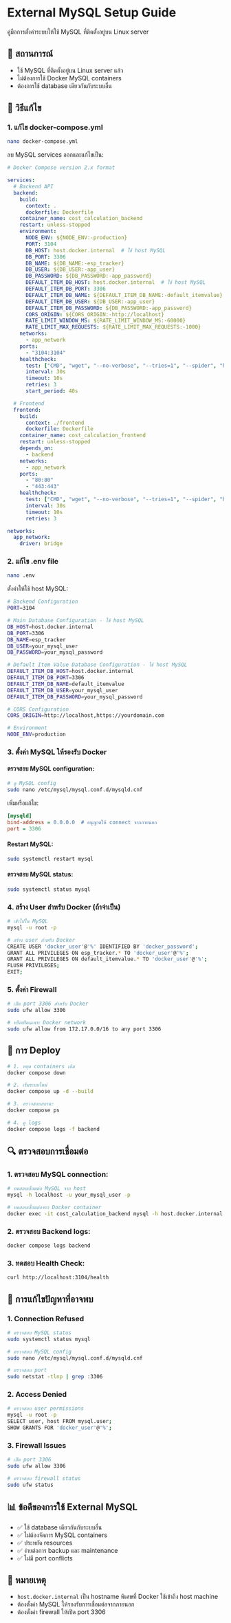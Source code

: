 # External MySQL Setup Guide

คู่มือการตั้งค่าระบบให้ใช้ MySQL ที่ติดตั้งอยู่บน Linux server

## 🎯 สถานการณ์

- ใช้ MySQL ที่ติดตั้งอยู่บน Linux server แล้ว
- ไม่ต้องการใช้ Docker MySQL containers
- ต้องการใช้ database เดียวกันกับระบบอื่น

## 🔧 วิธีแก้ไข

### 1. แก้ไข docker-compose.yml

```bash
nano docker-compose.yml
```

ลบ MySQL services ออกและแก้ไขเป็น:

```yaml
# Docker Compose version 2.x format

services:
  # Backend API
  backend:
    build:
      context: .
      dockerfile: Dockerfile
    container_name: cost_calculation_backend
    restart: unless-stopped
    environment:
      NODE_ENV: ${NODE_ENV:-production}
      PORT: 3104
      DB_HOST: host.docker.internal  # ใช้ host MySQL
      DB_PORT: 3306
      DB_NAME: ${DB_NAME:-esp_tracker}
      DB_USER: ${DB_USER:-app_user}
      DB_PASSWORD: ${DB_PASSWORD:-app_password}
      DEFAULT_ITEM_DB_HOST: host.docker.internal  # ใช้ host MySQL
      DEFAULT_ITEM_DB_PORT: 3306
      DEFAULT_ITEM_DB_NAME: ${DEFAULT_ITEM_DB_NAME:-default_itemvalue}
      DEFAULT_ITEM_DB_USER: ${DB_USER:-app_user}
      DEFAULT_ITEM_DB_PASSWORD: ${DB_PASSWORD:-app_password}
      CORS_ORIGIN: ${CORS_ORIGIN:-http://localhost}
      RATE_LIMIT_WINDOW_MS: ${RATE_LIMIT_WINDOW_MS:-60000}
      RATE_LIMIT_MAX_REQUESTS: ${RATE_LIMIT_MAX_REQUESTS:-1000}
    networks:
      - app_network
    ports:
      - "3104:3104"
    healthcheck:
      test: ["CMD", "wget", "--no-verbose", "--tries=1", "--spider", "http://localhost:3104/health"]
      interval: 30s
      timeout: 10s
      retries: 3
      start_period: 40s

  # Frontend
  frontend:
    build:
      context: ./frontend
      dockerfile: Dockerfile
    container_name: cost_calculation_frontend
    restart: unless-stopped
    depends_on:
      - backend
    networks:
      - app_network
    ports:
      - "80:80"
      - "443:443"
    healthcheck:
      test: ["CMD", "wget", "--no-verbose", "--tries=1", "--spider", "http://localhost:80/"]
      interval: 30s
      timeout: 10s
      retries: 3

networks:
  app_network:
    driver: bridge
```

### 2. แก้ไข .env file

```bash
nano .env
```

ตั้งค่าให้ใช้ host MySQL:

```bash
# Backend Configuration
PORT=3104

# Main Database Configuration - ใช้ host MySQL
DB_HOST=host.docker.internal
DB_PORT=3306
DB_NAME=esp_tracker
DB_USER=your_mysql_user
DB_PASSWORD=your_mysql_password

# Default Item Value Database Configuration - ใช้ host MySQL
DEFAULT_ITEM_DB_HOST=host.docker.internal
DEFAULT_ITEM_DB_PORT=3306
DEFAULT_ITEM_DB_NAME=default_itemvalue
DEFAULT_ITEM_DB_USER=your_mysql_user
DEFAULT_ITEM_DB_PASSWORD=your_mysql_password

# CORS Configuration
CORS_ORIGIN=http://localhost,https://yourdomain.com

# Environment
NODE_ENV=production
```

### 3. ตั้งค่า MySQL ให้รองรับ Docker

#### ตรวจสอบ MySQL configuration:

```bash
# ดู MySQL config
sudo nano /etc/mysql/mysql.conf.d/mysqld.cnf
```

เพิ่มหรือแก้ไข:

```ini
[mysqld]
bind-address = 0.0.0.0  # อนุญาตให้ connect จากภายนอก
port = 3306
```

#### Restart MySQL:

```bash
sudo systemctl restart mysql
```

#### ตรวจสอบ MySQL status:

```bash
sudo systemctl status mysql
```

### 4. สร้าง User สำหรับ Docker (ถ้าจำเป็น)

```bash
# เข้าไปใน MySQL
mysql -u root -p

# สร้าง user สำหรับ Docker
CREATE USER 'docker_user'@'%' IDENTIFIED BY 'docker_password';
GRANT ALL PRIVILEGES ON esp_tracker.* TO 'docker_user'@'%';
GRANT ALL PRIVILEGES ON default_itemvalue.* TO 'docker_user'@'%';
FLUSH PRIVILEGES;
EXIT;
```

### 5. ตั้งค่า Firewall

```bash
# เปิด port 3306 สำหรับ Docker
sudo ufw allow 3306

# หรือเปิดเฉพาะ Docker network
sudo ufw allow from 172.17.0.0/16 to any port 3306
```

## 🚀 การ Deploy

```bash
# 1. หยุด containers เดิม
docker compose down

# 2. เริ่มระบบใหม่
docker compose up -d --build

# 3. ตรวจสอบสถานะ
docker compose ps

# 4. ดู logs
docker compose logs -f backend
```

## 🔍 ตรวจสอบการเชื่อมต่อ

### 1. ตรวจสอบ MySQL connection:

```bash
# ทดสอบเชื่อมต่อ MySQL จาก host
mysql -h localhost -u your_mysql_user -p

# ทดสอบเชื่อมต่อจาก Docker container
docker exec -it cost_calculation_backend mysql -h host.docker.internal -u your_mysql_user -p
```

### 2. ตรวจสอบ Backend logs:

```bash
docker compose logs backend
```

### 3. ทดสอบ Health Check:

```bash
curl http://localhost:3104/health
```

## 🔧 การแก้ไขปัญหาที่อาจพบ

### 1. Connection Refused

```bash
# ตรวจสอบ MySQL status
sudo systemctl status mysql

# ตรวจสอบ MySQL config
sudo nano /etc/mysql/mysql.conf.d/mysqld.cnf

# ตรวจสอบ port
sudo netstat -tlnp | grep :3306
```

### 2. Access Denied

```bash
# ตรวจสอบ user permissions
mysql -u root -p
SELECT user, host FROM mysql.user;
SHOW GRANTS FOR 'docker_user'@'%';
```

### 3. Firewall Issues

```bash
# เปิด port 3306
sudo ufw allow 3306

# ตรวจสอบ firewall status
sudo ufw status
```

## 📊 ข้อดีของการใช้ External MySQL

- ✅ ใช้ database เดียวกันกับระบบอื่น
- ✅ ไม่ต้องจัดการ MySQL containers
- ✅ ประหยัด resources
- ✅ ง่ายต่อการ backup และ maintenance
- ✅ ไม่มี port conflicts

## 📝 หมายเหตุ

- `host.docker.internal` เป็น hostname พิเศษที่ Docker ใช้เข้าถึง host machine
- ต้องตั้งค่า MySQL ให้รองรับการเชื่อมต่อจากภายนอก
- ต้องตั้งค่า firewall ให้เปิด port 3306
